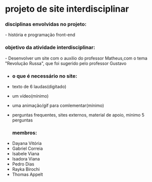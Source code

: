 # projeto de site interdisciplinar

<h3> disciplinas envolvidas no projeto: </h3>
- história e programação front-end

<h3> objetivo da atividade interdisciplinar:</h3>
- Desenvolver um site com o auxilio do professor Matheus,com o tema "Revolução Russa", que foi sugerido pelo professor Gustavo

- <h3> o que é necessário no site:</h3>

- texto de 6 laudas(digitado)
- um vídeo(mínimo)
- uma animação/gif para comlementar(mínimo)
- perguntas frequentes, sites externos, material de apoio, minimo 5 perguntas

  <ul>
 <h3> membros:</h3>
 <li>Dayana Vitória</li>
 <li>Gabriel Correia </li>
 <li>Isabele Viana</li>
 <li>Isadora Viana</li>
 <li>Pedro Dias</li>
 <li>Rayka Birochi</li>
  <li>Thomas Appelt</li>
  </ul>
